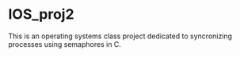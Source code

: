 # IOS_proj2
This is an operating systems class project dedicated to syncronizing processes using semaphores in C.
